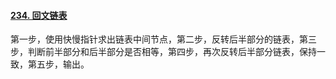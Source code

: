 #### [234. 回文链表](https://leetcode.cn/problems/palindrome-linked-list/)

第一步，使用快慢指针求出链表中间节点，第二步，反转后半部分的链表，第三步，判断前半部分和后半部分是否相等，第四步，再次反转后半部分链表，保持一致，第五步，输出。